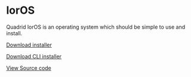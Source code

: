 # lorOS
Quadrid lorOS is an operating system which should be simple to use and install.

[Download installer](about:blank)

[Download CLI installer](https://github.com/Quadrid/lorOS/releases/download/v0.1/lorOS.zip)

[View Source code](https://github.com/Quadrid/lorOS)
